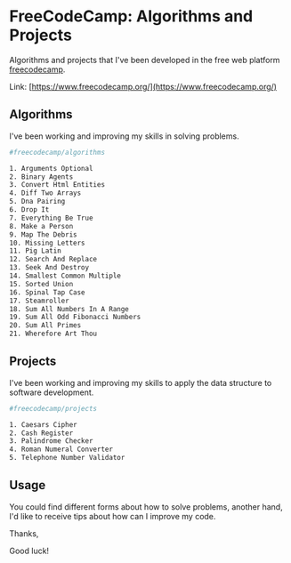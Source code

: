 # FreeCodeCamp: Algorithms and Projects

Algorithms and projects that I've been developed in the free web platform [freecodecamp](https://www.freecodecamp.org/).

Link: [https://www.freecodecamp.org/](https://www.freecodecamp.org/)

## Algorithms

I've been working and improving my skills in solving problems.



```bash
#freecodecamp/algorithms

1. Arguments Optional
2. Binary Agents
3. Convert Html Entities
4. Diff Two Arrays
5. Dna Pairing
6. Drop It
7. Everything Be True
8. Make a Person
9. Map The Debris
10. Missing Letters
11. Pig Latin
12. Search And Replace
13. Seek And Destroy
14. Smallest Common Multiple
15. Sorted Union
16. Spinal Tap Case
17. Steamroller
18. Sum All Numbers In A Range
19. Sum All Odd Fibonacci Numbers
20. Sum All Primes
21. Wherefore Art Thou
```

## Projects

I've been working and improving my skills to apply the data structure to software development.

```bash
#freecodecamp/projects

1. Caesars Cipher
2. Cash Register
3. Palindrome Checker
4. Roman Numeral Converter
5. Telephone Number Validator
```

## Usage

You could find different forms about how to solve problems, another hand, I'd like to receive tips about how can I improve my code. 

Thanks, 

Good luck!
